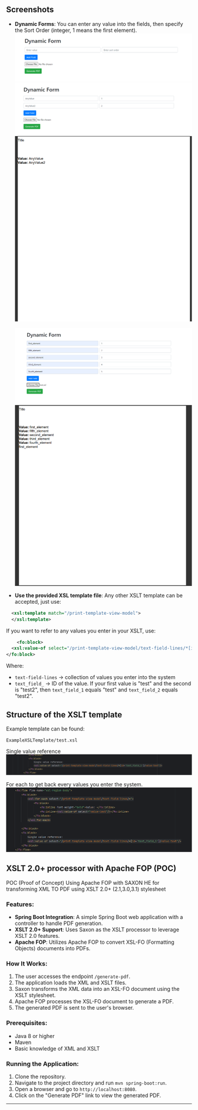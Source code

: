 ﻿## Screenshots

- **Dynamic Forms**: You can enter any value into the fields, then specify the Sort Order (integer, 1 means the first element).
  ![1.png](/screenshots/1.png)
  ![2.png](/screenshots/2.png)
  ![6.png](/screenshots/6.png)

  ![15.png](/screenshots/15.png)
  ![12.png](/screenshots/12.png)

- **Use the provided XSL template file**: Any other XSLT template can be accepted, just use:
```xml
  <xsl:template match="/print-template-view-model">
  </xsl:template>
```
If you want to refer to any values you enter in your XSLT, use:
```xml
    <fo:block>
  <xsl:value-of select="/print-template-view-model/text-field-lines/*[id='text_field_1']/value-text"/>
</fo:block>
```
Where:

- `text-field-lines` -> collection of values you enter into the system
- `text_field_` -> ID of the value. If your first value is "test" and the second is "test2", then `text_field_1` equals "test" and `text_field_2` equals "test2".

Structure of the XSLT template
-

Example template can be found:
```
ExampleXSLTemplate/test.xsl
```



Single value reference
![10.png](/screenshots/13.png)

For each to get back every values you enter the system.
![11.png](/screenshots/14.png)




## XSLT 2.0+ processor with Apache FOP (POC)

POC (Proof of Concept) Using Apache FOP with SAXON HE for transforming XML TO PDF using XSLT 2.0+ (2.1,3.0,3.1) stylesheet


### Features:
- **Spring Boot Integration**: A simple Spring Boot web application with a controller to handle PDF generation.
- **XSLT 2.0+ Support**: Uses Saxon as the XSLT processor to leverage XSLT 2.0 features.
- **Apache FOP**: Utilizes Apache FOP to convert XSL-FO (Formatting Objects) documents into PDFs.


### How It Works:
1. The user accesses the endpoint `/generate-pdf`.
2. The application loads the XML and XSLT files.
3. Saxon transforms the XML data into an XSL-FO document using the XSLT stylesheet.
4. Apache FOP processes the XSL-FO document to generate a PDF.
5. The generated PDF is sent to the user's browser.

### Prerequisites:
- Java 8 or higher
- Maven
- Basic knowledge of XML and XSLT

### Running the Application:
1. Clone the repository.
2. Navigate to the project directory and run `mvn spring-boot:run`.
3. Open a browser and go to `http://localhost:8080`.
4. Click on the "Generate PDF" link to view the generated PDF.

---


